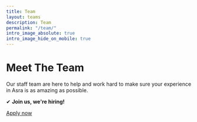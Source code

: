 ```yaml
---
title: Team
layout: teams
description: Team
permalink: "/team/"
intro_image_absolute: true
intro_image_hide_on_mobile: true
---
```


# Meet The Team

Our staff team are here to help and work hard to make sure your experience in Asra is as amazing as possible.


✔ **Join us, we're hiring!**

[Apply now](https://forms.gle/A6BL4zZXwR9rNnsJA)

